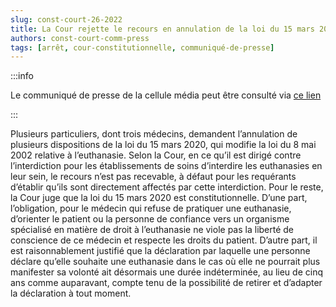```yaml
---   
slug: const-court-26-2022
title: La Cour rejette le recours en annulation de la loi du 15 mars 2020, qui modifie la législation en matière d’euthanasie
authors: const-court-comm-press
tags: [arrêt, cour-constitutionnelle, communiqué-de-presse]
---
```


:::info

Le communiqué de presse de la cellule média peut être consulté via [ce lien](https://www.const-court.be/public/f/2022/2022-026f-info.pdf) 

:::

Plusieurs particuliers, dont trois médecins, demandent l’annulation de plusieurs dispositions de la loi du 15 mars 2020, qui modifie la loi du 8 mai 2002 relative à l’euthanasie.Selon la Cour, en ce qu’il est dirigé contre l’interdiction pour les établissements de soins d’interdire les euthanasies en leur sein, le recours n’est pas recevable, à défaut pour les requérants d’établir qu’ils sont directement affectés par cette interdiction. Pour le reste, la Cour juge que la loi du 15 mars 2020 est constitutionnelle. D’une part, l’obligation, pour le médecin qui refuse de pratiquer une euthanasie, d’orienter le patient ou la personne de confiance vers un organisme spécialisé en matière de droit à l’euthanasie ne viole pas la liberté de conscience de ce médecin et respecte les droits du patient. D’autre part, il est raisonnablement justifié que la déclaration par laquelle une personne déclare qu’elle souhaite une euthanasie dans le cas où elle ne pourrait plus manifester sa volonté ait désormais une durée indéterminée, au lieu de cinq ans comme auparavant, compte tenu de la possibilité de retirer et d’adapter la déclaration à tout moment.

